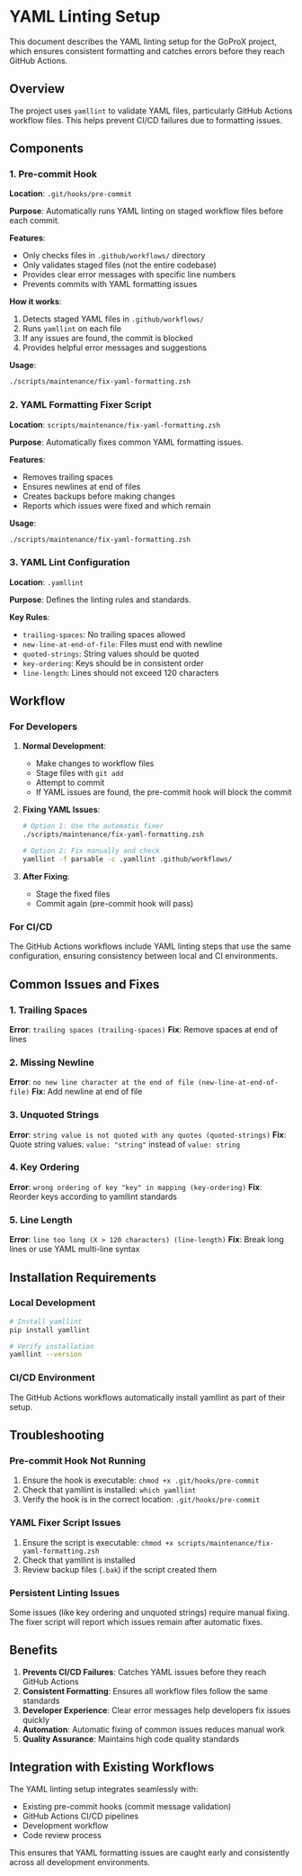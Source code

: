 # YAML Linting Setup

This document describes the YAML linting setup for the GoProX project, which ensures consistent formatting and catches errors before they reach GitHub Actions.

## Overview

The project uses `yamllint` to validate YAML files, particularly GitHub Actions workflow files. This helps prevent CI/CD failures due to formatting issues.

## Components

### 1. Pre-commit Hook

**Location**: `.git/hooks/pre-commit`

**Purpose**: Automatically runs YAML linting on staged workflow files before each commit.

**Features**:
- Only checks files in `.github/workflows/` directory
- Only validates staged files (not the entire codebase)
- Provides clear error messages with specific line numbers
- Prevents commits with YAML formatting issues

**How it works**:
1. Detects staged YAML files in `.github/workflows/`
2. Runs `yamllint` on each file
3. If any issues are found, the commit is blocked
4. Provides helpful error messages and suggestions

**Usage**:
```zsh
./scripts/maintenance/fix-yaml-formatting.zsh
```

### 2. YAML Formatting Fixer Script

**Location**: `scripts/maintenance/fix-yaml-formatting.zsh`

**Purpose**: Automatically fixes common YAML formatting issues.

**Features**:
- Removes trailing spaces
- Ensures newlines at end of files
- Creates backups before making changes
- Reports which issues were fixed and which remain

**Usage**:
```zsh
./scripts/maintenance/fix-yaml-formatting.zsh
```

### 3. YAML Lint Configuration

**Location**: `.yamllint`

**Purpose**: Defines the linting rules and standards.

**Key Rules**:
- `trailing-spaces`: No trailing spaces allowed
- `new-line-at-end-of-file`: Files must end with newline
- `quoted-strings`: String values should be quoted
- `key-ordering`: Keys should be in consistent order
- `line-length`: Lines should not exceed 120 characters

## Workflow

### For Developers

1. **Normal Development**:
   - Make changes to workflow files
   - Stage files with `git add`
   - Attempt to commit
   - If YAML issues are found, the pre-commit hook will block the commit

2. **Fixing YAML Issues**:
   ```zsh
   # Option 1: Use the automatic fixer
   ./scripts/maintenance/fix-yaml-formatting.zsh
   
   # Option 2: Fix manually and check
   yamllint -f parsable -c .yamllint .github/workflows/
   ```

3. **After Fixing**:
   - Stage the fixed files
   - Commit again (pre-commit hook will pass)

### For CI/CD

The GitHub Actions workflows include YAML linting steps that use the same configuration, ensuring consistency between local and CI environments.

## Common Issues and Fixes

### 1. Trailing Spaces
**Error**: `trailing spaces (trailing-spaces)`
**Fix**: Remove spaces at end of lines

### 2. Missing Newline
**Error**: `no new line character at the end of file (new-line-at-end-of-file)`
**Fix**: Add newline at end of file

### 3. Unquoted Strings
**Error**: `string value is not quoted with any quotes (quoted-strings)`
**Fix**: Quote string values: `value: "string"` instead of `value: string`

### 4. Key Ordering
**Error**: `wrong ordering of key "key" in mapping (key-ordering)`
**Fix**: Reorder keys according to yamllint standards

### 5. Line Length
**Error**: `line too long (X > 120 characters) (line-length)`
**Fix**: Break long lines or use YAML multi-line syntax

## Installation Requirements

### Local Development
```zsh
# Install yamllint
pip install yamllint

# Verify installation
yamllint --version
```

### CI/CD Environment
The GitHub Actions workflows automatically install yamllint as part of their setup.

## Troubleshooting

### Pre-commit Hook Not Running
1. Ensure the hook is executable: `chmod +x .git/hooks/pre-commit`
2. Check that yamllint is installed: `which yamllint`
3. Verify the hook is in the correct location: `.git/hooks/pre-commit`

### YAML Fixer Script Issues
1. Ensure the script is executable: `chmod +x scripts/maintenance/fix-yaml-formatting.zsh`
2. Check that yamllint is installed
3. Review backup files (`.bak`) if the script created them

### Persistent Linting Issues
Some issues (like key ordering and unquoted strings) require manual fixing. The fixer script will report which issues remain after automatic fixes.

## Benefits

1. **Prevents CI/CD Failures**: Catches YAML issues before they reach GitHub Actions
2. **Consistent Formatting**: Ensures all workflow files follow the same standards
3. **Developer Experience**: Clear error messages help developers fix issues quickly
4. **Automation**: Automatic fixing of common issues reduces manual work
5. **Quality Assurance**: Maintains high code quality standards

## Integration with Existing Workflows

The YAML linting setup integrates seamlessly with:
- Existing pre-commit hooks (commit message validation)
- GitHub Actions CI/CD pipelines
- Development workflow
- Code review process

This ensures that YAML formatting issues are caught early and consistently across all development environments. 